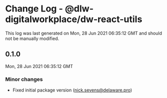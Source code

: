 # Change Log - @dlw-digitalworkplace/dw-react-utils

This log was last generated on Mon, 28 Jun 2021 06:35:12 GMT and should not be manually modified.

<!-- Start content -->

## 0.1.0

Mon, 28 Jun 2021 06:35:12 GMT

### Minor changes

- Fixed initial package version (nick.sevens@delaware.pro)
